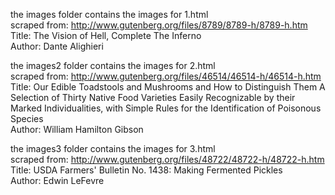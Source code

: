 the images folder contains the images for 1.html  
scraped from: http://www.gutenberg.org/files/8789/8789-h/8789-h.htm  
Title: The Vision of Hell, Complete
       The Inferno  
Author: Dante Alighieri  
    
the images2 folder contains the images for 2.html  
scraped from: http://www.gutenberg.org/files/46514/46514-h/46514-h.htm
Title: Our Edible Toadstools and Mushrooms and How to Distinguish Them
       A Selection of Thirty Native Food Varieties Easily
              Recognizable by their Marked Individualities, with Simple
              Rules for the Identification of Poisonous Species  
Author: William Hamilton Gibson  
  
the images3 folder contains the images for 3.html  
scraped from: http://www.gutenberg.org/files/48722/48722-h/48722-h.htm    
Title: USDA Farmers' Bulletin No. 1438: Making Fermented Pickles  
Author: Edwin LeFevre  
